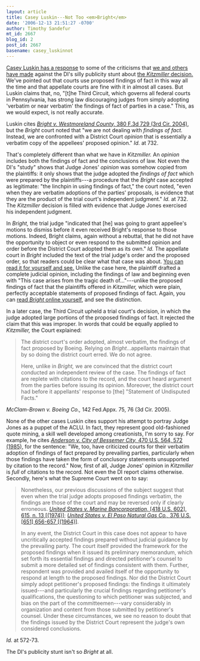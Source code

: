 ```yaml
---
layout: article
title: Casey Luskin---Not Too <em>Bright</em>
date: '2006-12-13 21:51:27 -0700'
author: Timothy Sandefur
mt_id: 2667
blog_id: 2
post_id: 2667
basename: casey_luskinnot
---
```

<a href="http://www.evolutionnews.org/2006/12/media_backgrounder_on_kitzmill.html">Casey Luskin has a response</a> to some of the criticisms that <a href="/archives/2006/12/weekend-at-behe.html">we and others have made</a> against the DI's silly publicity stunt about <a href="http://www.pamd.uscourts.gov/kitzmiller/kitzmiller_342.pdf">the <em>Kitzmiller </em>decision.</a> We've pointed out that courts use proposed findings of fact in this way all the time and that appellate courts are fine with it in almost all cases. But Luskin claims that, no, "[t]he Third Circuit, which governs all federal courts in Pennsylvania, has strong law discouraging judges from simply adopting 'verbatim or near verbatim' the findings of fact of parties in a case." This, as we would expect, is not really accurate. 

<!--more-->

Luskin cites <a href="http://www.ca3.uscourts.gov/opinarch/034320p.pdf"><em>Bright v. Westmoreland County,</em> 380 F.3d 729 (3rd Cir. 2004),</a> but the <em>Bright </em>court noted that "we are not dealing with<em> findings of fact.</em> Instead, we are confronted with a District Court <em>opinion</em> that is essentially a verbatim copy of the appellees' proposed opinion." <em>Id.</em> at 732. 

That's completely different than what we have in <em>Kitzmiller.</em> An <em>opinion</em> includes both the findings of fact and the conclusions of law. Not even the DI's "study" shows that Judge Jones' <em>opinion</em> was somehow copied from the plaintiffs: it only shows that the judge adopted the <em>findings of fact</em> which were prepared by the plaintiffs---a procedure that the <em>Bright</em> case accepted as legitimate: "the linchpin in using findings of fact," the court noted, "even when they are verbatim adoptions of the parties' proposals, is evidence that they are the product of the trial court's independent judgment." <em>Id.</em> at 732. The <em>Kitzmiller</em> decision is filled with evidence that Judge Jones exercised his independent judgment. 

In <em>Bright,</em> the trial judge "indicated that [he] was going to grant appellee's motions to dismiss before it even received Bright's response to those motions. Indeed, Bright claims, again without a rebuttal, that he did not have the opportunity to object or even respond to the submitted opinion and order before the District Court adopted them as its own." <em>Id.</em> The appellate court in <em>Bright</em> included the text of the trial judge's order and the proposed order, so that readers could be clear what that case was about. <a href="http://www.ca3.uscourts.gov/opinarch/034320p.pdf">You can read it for yourself and see.</a> Unlike the case here, the plaintiff drafted a complete judicial opinion, including the findings of law and beginning even with "This case arises from the tragic death of..."---unlike the proposed findings of fact that the plaintiffs offered in <em>Kitzmiller,</em> which were plain, perfectly acceptable statements of proposed findings of fact. Again, you can <a href="http://www.ca3.uscourts.gov/opinarch/034320p.pdf">read <em>Bright</em> online yourself,</a> and see the distinction.

In a later case, the Third Circuit upheld a trial court's decision, in which the judge adopted large portions of the proposed findings of fact. It rejected the claim that this was improper. In words that could be equally applied to <em>Kitzmiller,</em> the Court explained:

<blockquote>The district court's order adopted, almost verbatim, the findings of fact proposed by Boeing. Relying on <em>Bright</em>...appellants maintain that by so doing the district court erred. We do not agree. 

Here, unlike in <em>Bright,</em> we are convinced that the district court conducted an independent review of the case. The findings of fact are replete with citations to the record, and the court heard argument from the parties before issuing its opinion. Moreover, the district court had before it appellants' response to [the] "Statement of Undisputed Facts."</blockquote>

<em>McClam-Brown v. Boeing Co.,</em> 142 Fed.Appx. 75, 76 (3d Cir. 2005).

None of the other cases Luskin cites support his attempt to portray Judge Jones as a puppet of the ACLU. In fact, they represent good old-fashioned quote mining, a skill well developed among creationists, I'm sorry to say. For example, he cites <em><a href="http://caselaw.lp.findlaw.com/cgi-bin/getcase.pl?court=US&navby=case&vol=470&page=564#572">Anderson v. City of Bessemer City,</em> 470 U.S. 564, 572 (1985),</a> for the sentence: "We, too, have criticized courts for their verbatim adoption of findings of fact prepared by prevailing parties, particularly when those findings have taken the form of conclusory statements unsupported by citation to the record." Now, first of all, Judge Jones' opinion in <em>Kitzmiller</em> is <em>full</em> of citations to the record. Not even the DI report claims otherwise. Secondly, here's what the Supreme Court went on to say:

<blockquote>Nonetheless, our previous discussions of the subject suggest that even when the trial judge adopts proposed findings verbatim, the findings are those of the court and may be reversed only if clearly erroneous. <a href="http://caselaw.lp.findlaw.com/cgi-bin/getcase.pl?court=US&navby=case&vol=418&page=602#f13"><em>United States v. Marine Bancorporation,</em> [418 U.S. 602], 615, n. 13 [(1974)]</a>; <em><a href="http://caselaw.lp.findlaw.com/cgi-bin/getcase.pl?court=US&navby=case&vol=376&page=651#f567">United States v. El Paso Natural Gas Co., </em>376 U.S. [651] 656-657 [(1964)]</a>.

In any event, the District Court in this case does not appear to have uncritically accepted findings prepared without judicial guidance by the prevailing party. The court itself provided the framework for the proposed findings when it issued its preliminary memorandum, which set forth its essential findings and directed petitioner's counsel to submit a more detailed set of findings consistent with them. Further, respondent was provided and availed itself of the opportunity to respond at length to the proposed findings. Nor did the District Court simply adopt petitioner's proposed findings: the findings it ultimately issued---and particularly the crucial findings regarding petitioner's qualifications, the questioning to which petitioner was subjected, and bias on the part of the committeemen---vary considerably in organization and content from those submitted by petitioner's counsel. Under these circumstances, we see no reason to doubt that the findings issued by the District Court represent the judge's own considered conclusions.</blockquote>

<em>Id.</em> at 572-73.

The DI's publicity stunt isn't so <em>Bright</em> at all.
